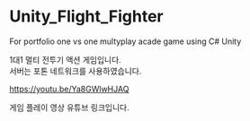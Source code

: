 # Unity_Flight_Fighter
For portfolio one vs one multyplay acade game using C# Unity  

1대1 멀티 전투기 액션 게임입니다.  
서버는 포톤 네트워크를 사용하였습니다.  

https://youtu.be/Ya8GWlwHJAQ  

게임 플레이 영상 유튜브 링크입니다.  
